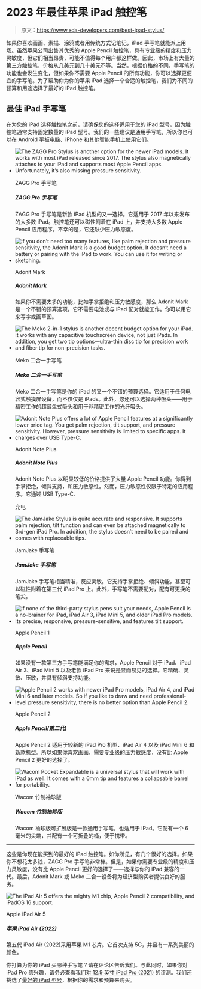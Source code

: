 # 2023 年最佳苹果 iPad 触控笔

> 原文：<https://www.xda-developers.com/best-ipad-stylus/>

如果你喜欢画画、素描、涂鸦或者用传统方式记笔记，iPad 手写笔就能派上用场。虽然苹果公司出售其优秀的 Apple Pencil 触控笔，具有专业级的精度和压力灵敏度，但它们相当昂贵，可能不值得每个用户都这样做。因此，市场上有大量的第三方触控笔，价格从几美元到几十美元不等。当然，根据价格的不同，手写笔的功能也会发生变化，但如果你不需要 Apple Pencil 的所有功能，你可以选择更便宜的手写笔。为了帮助你为你的苹果 iPad 选择一个合适的触控笔，我们为不同的预算和用途选择了最好的 iPad 触控笔。

## 最佳 iPad 手写笔

在为您的 iPad 选择触控笔之前，请确保您的选择适用于您的 iPad 型号，因为触控笔通常支持固定数量的 iPad 型号。我们的一些建议是通用手写笔，所以你也可以在 Android 平板电脑、iPhone 和其他智能手机上使用它们。

*   <picture>![The ZAGG Pro Stylus is another option for the newer iPad models. It works with most iPad released since 2017\. The stylus also magnetically attaches to your iPad and supports most Apple Pencil apps. Unfortunately, it’s also missing pressure sensitivity.](img/2338c9fca60b437e6e831770cc80ca7f.png)</picture>

    ZAGG Pro 手写笔

    ##### ZAGG Pro 手写笔

    ZAGG Pro 手写笔是新款 iPad 机型的又一选择。它适用于 2017 年以来发布的大多数 iPad。触控笔还可以磁性附着在 iPad 上，并支持大多数 Apple Pencil 应用程序。不幸的是，它还缺少压力敏感度。

*   <picture>![If you don’t need too many features, like palm rejection and pressure sensitivity, the Adonit Mark is a good budget option. It doesn’t need a battery or pairing with the iPad to work. You can use it for writing or sketching.](img/95d5b4eebdc4b0e932e38fea3da09b33.png)</picture>

    Adonit Mark

    ##### Adonit Mark

    如果你不需要太多的功能，比如手掌拒绝和压力敏感度，那么 Adonit Mark 是一个不错的预算选项。它不需要电池或与 iPad 配对就能工作。你可以用它来写字或画草图。

*   <picture>![The Meko 2-in-1 stylus is another decent budget option for your iPad. It works with any capacitive touchscreen device, not just iPads. In addition, you get two tip options—ultra-thin disc tip for precision work and fiber tip for non-precision tasks.](img/1bc188b4a6b610a4af4049e63fbacc1d.png)</picture>

    Meko 二合一手写笔

    ##### Meko 二合一手写笔

    Meko 二合一手写笔是你的 iPad 的又一个不错的预算选择。它适用于任何电容式触摸屏设备，而不仅仅是 iPads。此外，您还可以选择两种吸头——用于精密工作的超薄盘式吸头和用于非精密工作的光纤吸头。

*   <picture>![Adonit Note Plus offers a lot of Apple Pencil features at a significantly lower price tag. You get palm rejection, tilt support, and pressure sensitivity. However, pressure sensitivity is limited to specific apps. It charges over USB Type-C.](img/4511b41cbae41db5dc8d1e1f097c25b6.png)</picture>

    Adonit Note Plus

    ##### Adonit Note Plus

    Adonit Note Plus 以明显较低的价格提供了大量 Apple Pencil 功能。你得到手掌拒绝，倾斜支持，和压力敏感性。然而，压力敏感性仅限于特定的应用程序。它通过 USB Type-C.

    充电
*   <picture>![The JamJake Stylus is quite accurate and responsive. It supports palm rejection, tilt function and can even be attached magnetically to 3rd-gen iPad Pro. In addition, the stylus doesn’t need to be paired and comes with replaceable tips.](img/1b570d87df3b9995ee0d159080093655.png)</picture>

    JamJake 手写笔

    ##### JamJake 手写笔

    JamJake 手写笔相当精准，反应灵敏。它支持手掌拒绝、倾斜功能，甚至可以磁性附着在第三代 iPad Pro 上。此外，手写笔不需要配对，配有可更换的笔尖。

*   <picture>![If none of the third-party stylus pens suit your needs, Apple Pencil is a no-brainer for iPad, iPad Air 3, iPad Mini 5, and older iPad Pro models. Its precise, responsive, pressure-sensitive, and features tilt support.](img/2765640ab25554d1bb080e82bac5e2d1.png)</picture>

    Apple Pencil 1

    ##### Apple Pencil

    如果没有一款第三方手写笔能满足你的需求，Apple Pencil 对于 iPad、iPad Air 3、iPad Mini 5 以及老款 iPad Pro 来说是显而易见的选择。它精确、灵敏、压敏，并具有倾斜支持功能。

*   <picture>![Apple Pencil 2 works with newer iPad Pro models, iPad Air 4, and iPad Mini 6 and later models. So if you like to draw and need professional-level pressure sensitivity, there is no better option than Apple Pencil 2.](img/648d1f331b3d389232f1decf96d82436.png)</picture>

    Apple Pencil 2

    ##### Apple Pencil(第二代)

    Apple Pencil 2 适用于较新的 iPad Pro 机型、iPad Air 4 以及 iPad Mini 6 和新款机型。所以如果你喜欢画画，需要专业级的压力敏感度，没有比 Apple Pencil 2 更好的选择了。

*   <picture>![Wacom Pocket Expandable is a universal stylus that will work with iPad as well. It comes with a 6mm tip and features a collapsable barrel for portability.](img/5862156dde35e1bb5640a235d7573949.png)</picture>

    Wacom 竹制袖珍版

    ##### Wacom 竹制袖珍版

    Wacom 袖珍版可扩展版是一款通用手写笔，也适用于 iPad。它配有一个 6 毫米的尖端，并配有一个可折叠的桶，便于携带。

* * *

这些是你现在能买到的最好的 iPad 触控笔。如你所见，有几个很好的选择。如果你不想花太多钱，ZAGG Pro 手写笔非常棒。但是，如果你需要专业级的精度和压力灵敏度，没有比 Apple Pencil 更好的选择了——选择与你的 iPad 兼容的一代。最后，Adonit Mark 或 Meko 二合一设备将为经济型购买者提供良好的服务。

 <picture>![The iPad Air 5 offers the mighty M1 chip, Apple Pencil 2 compatibility, and iPadOS 16 support.](img/248f48af76002f10ee45fc51c1fd7ec6.png)</picture> 

Apple iPad Air 5

##### 苹果 iPad Air (2022)

第五代 iPad Air (2022)采用苹果 M1 芯片。它首次支持 5G，并且有一系列美丽的颜色。

你打算为你的 iPad 买哪种手写笔？请在评论区告诉我们。与此同时，如果你对 iPad Pro 感兴趣，请务必查看[我们对 12.9 英寸 iPad Pro (2021)](https://www.xda-developers.com/ipad-pro-2021-review/) 的评测。我们还挑选了[最好的 iPad 型号](https://www.xda-developers.com/best-ipad/)，根据你的需求和预算来购买。